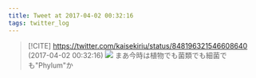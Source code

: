 ```yaml
---
title: Tweet at 2017-04-02 00:32:16
tags: twitter_log
---
```


> [!CITE] https://twitter.com/kaisekiriu/status/848196321546608640 (2017-04-02 00:32:16)
> ![](https://twitter.com/kaisekiriu/status/848196321546608640)
> まあ今時は植物でも菌類でも細菌でも"Phylum"か
